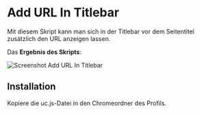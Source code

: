 # Add URL In Titlebar
Mit diesem Skript kann man sich in der Titlebar vor dem Seitentitel zusätzlich den URL anzeigen lassen.

Das **Ergebnis des Skripts**:

![Screenshot Add URL In Titlebar](https://github.com/ardiman/userChrome.js/raw/master/addurlintitlebar/scr_addurlintitlebar.png)

## Installation
Kopiere die uc.js-Datei in den Chromeordner des Profils.